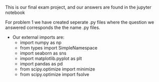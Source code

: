 
This is our final exam project, and our answers are found in the jupyter notebook

For problem 1 we have created seperate .py files where the question we answered corresponds the the name .py files.


- Our external imports are:
    - import numpy as np
    - from types import SimpleNamespace
    - import seaborn as sns
    - import matplotlib.pyplot as plt
    - import pandas as pd
    - from scipy.optimize import minimize
    - from scipy.optimize import fsolve
 
